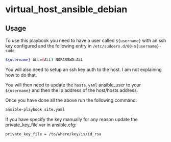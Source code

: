 # virtual_host_ansible_debian

## Usage

To use this playbook you need to have a user called `${username}` with an ssh key configured and the following entry in `/etc/sudoers.d/00-${username}-sudo`

```bash
${username} ALL=(ALL) NOPASSWD:ALL
```

You will also need to setup an ssh key auth to the host. I am not explaining how to do that.

You will then need to update the `hosts.yaml` ansible_user to your `${username}` and then the ip address of the host/hosts address.

Once you have done all the above run the following command:
```bash
ansible-playbook site.yaml
```
If you have specify the key manually for any reason update the private_key_file var in ansible.cfg:
```bash
private_key_file = /to/where/key/is/id_rsa
```

